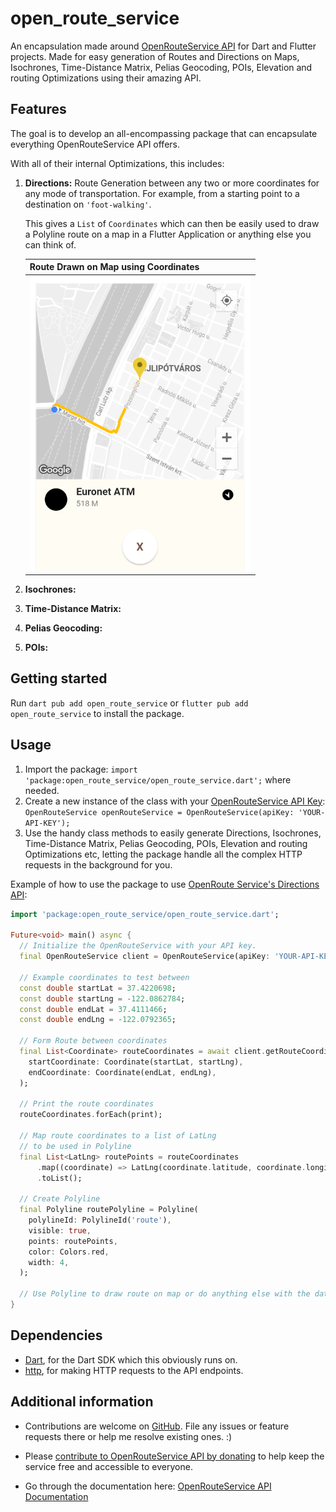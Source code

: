 # open_route_service

An encapsulation made around [OpenRouteService API](https://openrouteservice.org) for Dart and Flutter projects. Made for easy generation of Routes and Directions on Maps, Isochrones, Time-Distance Matrix, Pelias Geocoding, POIs, Elevation and routing Optimizations using their amazing API.

## Features

The goal is to develop an all-encompassing package that can encapsulate everything OpenRouteService API offers.

With all of their internal Optimizations, this includes:

1. **Directions:**
   Route Generation between any two or more coordinates for any mode of transportation. For example, from a starting point to a destination on `'foot-walking'`.

   This gives a `List` of `Coordinates` which can then be easily used to draw a Polyline route on a map in a Flutter Application or anything else you can think of.

    | Route Drawn on Map using Coordinates |
    | ------------------------------------ |
    | ![Route Drawn on Map](screenshots/directions_map.png) |

2. **Isochrones:**

3. **Time-Distance Matrix:**

4. **Pelias Geocoding:**

5. **POIs:**

## Getting started

Run `dart pub add open_route_service` or `flutter pub add open_route_service` to install the package.

## Usage

1. Import the package: `import 'package:open_route_service/open_route_service.dart';` where needed.
2. Create a new instance of the class with your [OpenRouteService API Key](https://openrouteservice.org/dev/#/signup): `OpenRouteService openRouteService = OpenRouteService(apiKey: 'YOUR-API-KEY');`
3. Use the handy class methods to easily generate Directions, Isochrones, Time-Distance Matrix, Pelias Geocoding, POIs, Elevation and routing Optimizations etc, letting the package handle all the complex HTTP requests in the background for you.

Example of how to use the package to use [OpenRoute Service's Directions API](https://openrouteservice.org/dev/#/api-docs/v2/directions):

```dart
import 'package:open_route_service/open_route_service.dart';

Future<void> main() async {
  // Initialize the OpenRouteService with your API key.
  final OpenRouteService client = OpenRouteService(apiKey: 'YOUR-API-KEY');

  // Example coordinates to test between
  const double startLat = 37.4220698;
  const double startLng = -122.0862784;
  const double endLat = 37.4111466;
  const double endLng = -122.0792365;

  // Form Route between coordinates
  final List<Coordinate> routeCoordinates = await client.getRouteCoordinates(
    startCoordinate: Coordinate(startLat, startLng),
    endCoordinate: Coordinate(endLat, endLng),
  );

  // Print the route coordinates
  routeCoordinates.forEach(print);

  // Map route coordinates to a list of LatLng
  // to be used in Polyline
  final List<LatLng> routePoints = routeCoordinates
      .map((coordinate) => LatLng(coordinate.latitude, coordinate.longitude))
      .toList();

  // Create Polyline
  final Polyline routePolyline = Polyline(
    polylineId: PolylineId('route'),
    visible: true,
    points: routePoints,
    color: Colors.red,
    width: 4,
  );

  // Use Polyline to draw route on map or do anything else with the data :)
}

```

## Dependencies

- [Dart](https://www.dartlang.org/), for the Dart SDK which this obviously runs on.
- [http](https://pub.dev/packages/http), for making HTTP requests to the API endpoints.

## Additional information

- Contributions are welcome on [GitHub](https://www.github.com/dhi13man/open_route_service). File any issues or feature requests there or help me resolve existing ones. :)

- Please [contribute to OpenRouteService API by donating](https://openrouteservice.org/donations/) to help keep the service free and accessible to everyone.

- Go through the documentation here: [OpenRouteService API Documentation](https://openrouteservice.org/dev/#/api-docs/v2/directions)
